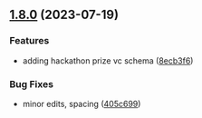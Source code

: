 ## [1.8.0](https://github.com/discoxyz/disco-schemas/compare/v1.7.2...v1.8.0) (2023-07-19)


### Features

* adding hackathon prize vc schema ([8ecb3f6](https://github.com/discoxyz/disco-schemas/commit/8ecb3f62f663e257515723652582737715ba304d))


### Bug Fixes

* minor edits, spacing ([405c699](https://github.com/discoxyz/disco-schemas/commit/405c6992153bdf725d6a3927b7bcfb6a3bfa4d19))
